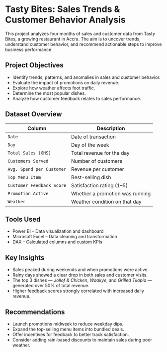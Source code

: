 # Tasty Bites: Sales Trends & Customer Behavior Analysis

This project analyzes four months of sales and customer data from Tasty Bites, a growing restaurant in Accra. The aim is to uncover trends, understand customer behavior, and recommend actionable steps to improve business performance.


## Project Objectives

- Identify trends, patterns, and anomalies in sales and customer behavior.
- Evaluate the impact of promotions on daily revenue.
- Explore how weather affects foot traffic.
- Determine the most popular dishes.
- Analyze how customer feedback relates to sales performance.



##  Dataset Overview

| Column                        | Description                            |
|------------------------------|----------------------------------------|
| `Date`                       | Date of transaction                    |
| `Day`                        | Day of the week                        |
| `Total Sales (GHS)`          | Total revenue for the day              |
| `Customers Served`           | Number of customers                    |
| `Avg. Spend per Customer`    | Revenue per customer                   |
| `Top Menu Item`              | Best-selling dish                      |
| `Customer Feedback Score`    | Satisfaction rating (1–5)              |
| `Promotion Active`           | Whether a promotion was running        |
| `Weather`                    | Weather condition on that day          |


## Tools Used

- Power BI – Data visualization and dashboard
- Microsoft Excel – Data cleaning and transformation
- DAX – Calculated columns and custom KPIs


##  Key Insights

- Sales peaked during weekends and when promotions were active.
- Rainy days showed a clear drop in both sales and customer visits.
- The top 3 dishes — *Jollof & Chicken*, *Waakye*, and *Grilled Tilapia* — generated over 50% of total revenue.
- Higher feedback scores strongly correlated with increased daily revenue.


## Recommendations

- Launch promotions midweek to reduce weekday dips.
- Expand the top-selling menu items into bundled deals.
- Offer incentives for feedback to better track satisfaction.
- Consider adding rain-based discounts to maintain sales during poor weather.


